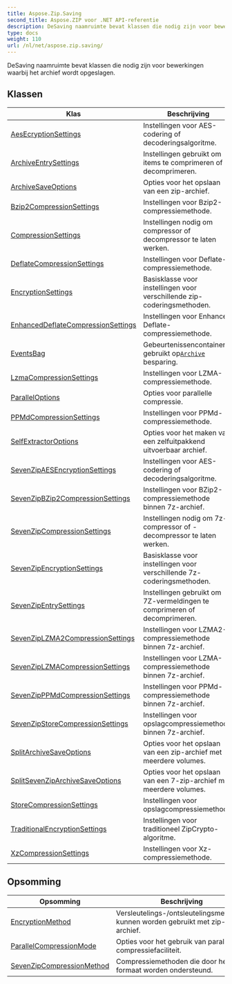 ```yaml
---
title: Aspose.Zip.Saving
second_title: Aspose.ZIP voor .NET API-referentie
description: DeSaving naamruimte bevat klassen die nodig zijn voor bewerkingen waarbij het archief wordt opgeslagen.
type: docs
weight: 110
url: /nl/net/aspose.zip.saving/
---
```

DeSaving naamruimte bevat klassen die nodig zijn voor bewerkingen waarbij het archief wordt opgeslagen.

## Klassen

| Klas | Beschrijving |
| --- | --- |
| [AesEcryptionSettings](./aesecryptionsettings/) | Instellingen voor AES-codering of decoderingsalgoritme. |
| [ArchiveEntrySettings](./archiveentrysettings/) | Instellingen gebruikt om items te comprimeren of decomprimeren. |
| [ArchiveSaveOptions](./archivesaveoptions/) | Opties voor het opslaan van een zip-archief. |
| [Bzip2CompressionSettings](./bzip2compressionsettings/) | Instellingen voor Bzip2-compressiemethode. |
| [CompressionSettings](./compressionsettings/) | Instellingen nodig om compressor of decompressor te laten werken. |
| [DeflateCompressionSettings](./deflatecompressionsettings/) | Instellingen voor Deflate-compressiemethode. |
| [EncryptionSettings](./encryptionsettings/) | Basisklasse voor instellingen voor verschillende zip-coderingsmethoden. |
| [EnhancedDeflateCompressionSettings](./enhanceddeflatecompressionsettings/) | Instellingen voor Enhanced Deflate-compressiemethode. |
| [EventsBag](./eventsbag/) | Gebeurtenissencontainer gebruikt op[`Archive`](../aspose.zip/archive/) besparing. |
| [LzmaCompressionSettings](./lzmacompressionsettings/) | Instellingen voor LZMA-compressiemethode. |
| [ParallelOptions](./paralleloptions/) | Opties voor parallelle compressie. |
| [PPMdCompressionSettings](./ppmdcompressionsettings/) | Instellingen voor PPMd-compressiemethode. |
| [SelfExtractorOptions](./selfextractoroptions/) | Opties voor het maken van een zelfuitpakkend uitvoerbaar archief. |
| [SevenZipAESEncryptionSettings](./sevenzipaesencryptionsettings/) | Instellingen voor AES-codering of decoderingsalgoritme. |
| [SevenZipBZip2CompressionSettings](./sevenzipbzip2compressionsettings/) | Instellingen voor BZip2-compressiemethode binnen 7z-archief. |
| [SevenZipCompressionSettings](./sevenzipcompressionsettings/) | Instellingen nodig om 7z-compressor of -decompressor te laten werken. |
| [SevenZipEncryptionSettings](./sevenzipencryptionsettings/) | Basisklasse voor instellingen voor verschillende 7z-coderingsmethoden. |
| [SevenZipEntrySettings](./sevenzipentrysettings/) | Instellingen gebruikt om 7Z-vermeldingen te comprimeren of decomprimeren. |
| [SevenZipLZMA2CompressionSettings](./sevenziplzma2compressionsettings/) | Instellingen voor LZMA2-compressiemethode binnen 7z-archief. |
| [SevenZipLZMACompressionSettings](./sevenziplzmacompressionsettings/) | Instellingen voor LZMA-compressiemethode binnen 7z-archief. |
| [SevenZipPPMdCompressionSettings](./sevenzipppmdcompressionsettings/) | Instellingen voor PPMd-compressiemethode binnen 7z-archief. |
| [SevenZipStoreCompressionSettings](./sevenzipstorecompressionsettings/) | Instellingen voor opslagcompressiemethode binnen 7z-archief. |
| [SplitArchiveSaveOptions](./splitarchivesaveoptions/) | Opties voor het opslaan van een zip-archief met meerdere volumes. |
| [SplitSevenZipArchiveSaveOptions](./splitsevenziparchivesaveoptions/) | Opties voor het opslaan van een 7-zip-archief met meerdere volumes. |
| [StoreCompressionSettings](./storecompressionsettings/) | Instellingen voor opslagcompressiemethode. |
| [TraditionalEncryptionSettings](./traditionalencryptionsettings/) | Instellingen voor traditioneel ZipCrypto-algoritme. |
| [XzCompressionSettings](./xzcompressionsettings/) | Instellingen voor Xz-compressiemethode. |
## Opsomming

| Opsomming | Beschrijving |
| --- | --- |
| [EncryptionMethod](./encryptionmethod/) | Versleutelings-/ontsleutelingsmethoden kunnen worden gebruikt met zip-archief. |
| [ParallelCompressionMode](./parallelcompressionmode/) | Opties voor het gebruik van parallelle compressiefaciliteit. |
| [SevenZipCompressionMethod](./sevenzipcompressionmethod/) | Compressiemethoden die door het 7Z-formaat worden ondersteund. |


